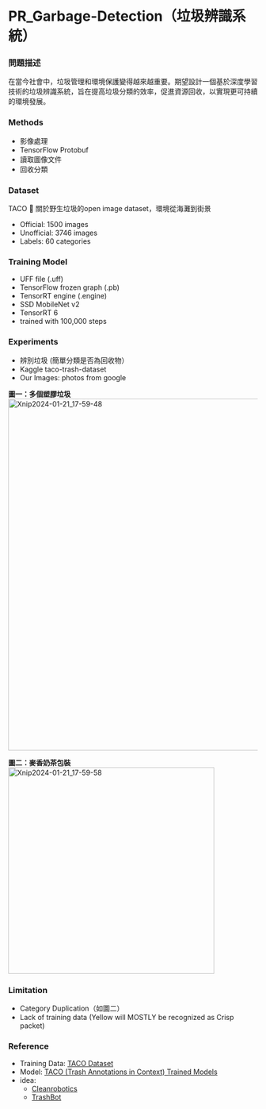 # PR_Garbage-Detection（垃圾辨識系統）

### 問題描述
在當今社會中，垃圾管理和環境保護變得越來越重要。期望設計一個基於深度學習技術的垃圾辨識系統，旨在提高垃圾分類的效率，促進資源回收，以實現更可持續的環境發展。

### Methods
- 影像處理
- TensorFlow Protobuf
- 讀取圖像文件
- 回收分類

### Dataset
TACO 🌮 關於野生垃圾的open image dataset，環境從海灘到街景
- Official: 1500 images
- Unofficial: 3746 images
- Labels: 60 categories

### Training Model
- UFF file (.uff)
- TensorFlow frozen graph (.pb)
- TensorRT engine (.engine)
- SSD MobileNet v2
- TensorRT 6
- trained with 100,000 steps

### Experiments
- 辨別垃圾 (簡單分類是否為回收物）
- Kaggle taco-trash-dataset
- Our Images: photos from google

**圖一：多個塑膠垃圾**
<img width="709" alt="Xnip2024-01-21_17-59-48" src="https://github.com/weipo0116/PR_Garbage-Detection/assets/80244742/67d75f74-810c-4a31-a1d7-43df84014162">

**圖二：麥香奶茶包裝**
<img width="416" alt="Xnip2024-01-21_17-59-58" src="https://github.com/weipo0116/PR_Garbage-Detection/assets/80244742/df3fc793-c695-42ee-914f-87d3261ee729">

### Limitation
- Category Duplication（如圖二）
- Lack of training data (Yellow will MOSTLY be recognized as Crisp packet)

### Reference
- Training Data: [TACO Dataset](http://tacodataset.org/) 
- Model: [TACO (Trash Annotations in Context) Trained Models](https://www.kaggle.com/datasets/bouweceunen/trained-models-taco-trash-annotations-in-context/data)
- idea:
  - [Cleanrobotics](https://cleanrobotics.com/)
  - [TrashBot](https://technews.tw/2022/09/11/clean-robotics-trashbot/)

